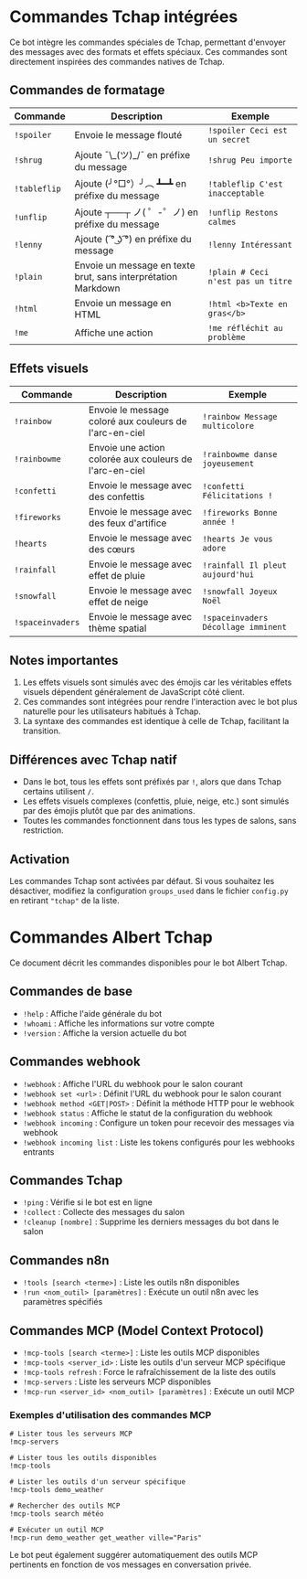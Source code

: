 # Commandes Tchap intégrées

Ce bot intègre les commandes spéciales de Tchap, permettant d'envoyer des messages avec des formats et effets spéciaux. Ces commandes sont directement inspirées des commandes natives de Tchap.

## Commandes de formatage

| Commande | Description | Exemple |
|----------|-------------|---------|
| `!spoiler` | Envoie le message flouté | `!spoiler Ceci est un secret` |
| `!shrug` | Ajoute ¯\\\_(ツ)\_/¯ en préfixe du message | `!shrug Peu importe` |
| `!tableflip` | Ajoute (╯°□°）╯︵ ┻━┻ en préfixe du message | `!tableflip C'est inacceptable` |
| `!unflip` | Ajoute ┬──┬ ノ( ゜-゜ノ) en préfixe du message | `!unflip Restons calmes` |
| `!lenny` | Ajoute ( ͡° ͜ʖ ͡°) en préfixe du message | `!lenny Intéressant` |
| `!plain` | Envoie un message en texte brut, sans interprétation Markdown | `!plain # Ceci n'est pas un titre` |
| `!html` | Envoie un message en HTML | `!html <b>Texte en gras</b>` |
| `!me` | Affiche une action | `!me réfléchit au problème` |

## Effets visuels

| Commande | Description | Exemple |
|----------|-------------|---------|
| `!rainbow` | Envoie le message coloré aux couleurs de l'arc-en-ciel | `!rainbow Message multicolore` |
| `!rainbowme` | Envoie une action colorée aux couleurs de l'arc-en-ciel | `!rainbowme danse joyeusement` |
| `!confetti` | Envoie le message avec des confettis | `!confetti Félicitations !` |
| `!fireworks` | Envoie le message avec des feux d'artifice | `!fireworks Bonne année !` |
| `!hearts` | Envoie le message avec des cœurs | `!hearts Je vous adore` |
| `!rainfall` | Envoie le message avec effet de pluie | `!rainfall Il pleut aujourd'hui` |
| `!snowfall` | Envoie le message avec effet de neige | `!snowfall Joyeux Noël` |
| `!spaceinvaders` | Envoie le message avec thème spatial | `!spaceinvaders Décollage imminent` |

## Notes importantes

1. Les effets visuels sont simulés avec des émojis car les véritables effets visuels dépendent généralement de JavaScript côté client.
2. Ces commandes sont intégrées pour rendre l'interaction avec le bot plus naturelle pour les utilisateurs habitués à Tchap.
3. La syntaxe des commandes est identique à celle de Tchap, facilitant la transition.

## Différences avec Tchap natif

- Dans le bot, tous les effets sont préfixés par `!`, alors que dans Tchap certains utilisent `/`.
- Les effets visuels complexes (confettis, pluie, neige, etc.) sont simulés par des émojis plutôt que par des animations.
- Toutes les commandes fonctionnent dans tous les types de salons, sans restriction.

## Activation

Les commandes Tchap sont activées par défaut. Si vous souhaitez les désactiver, modifiez la configuration `groups_used` dans le fichier `config.py` en retirant `"tchap"` de la liste.

# Commandes Albert Tchap

Ce document décrit les commandes disponibles pour le bot Albert Tchap.

## Commandes de base

- `!help` : Affiche l'aide générale du bot
- `!whoami` : Affiche les informations sur votre compte
- `!version` : Affiche la version actuelle du bot

## Commandes webhook

- `!webhook` : Affiche l'URL du webhook pour le salon courant
- `!webhook set <url>` : Définit l'URL du webhook pour le salon courant
- `!webhook method <GET|POST>` : Définit la méthode HTTP pour le webhook
- `!webhook status` : Affiche le statut de la configuration du webhook
- `!webhook incoming` : Configure un token pour recevoir des messages via webhook
- `!webhook incoming list` : Liste les tokens configurés pour les webhooks entrants

## Commandes Tchap

- `!ping` : Vérifie si le bot est en ligne
- `!collect` : Collecte des messages du salon
- `!cleanup [nombre]` : Supprime les derniers messages du bot dans le salon

## Commandes n8n

- `!tools [search <terme>]` : Liste les outils n8n disponibles
- `!run <nom_outil> [paramètres]` : Exécute un outil n8n avec les paramètres spécifiés

## Commandes MCP (Model Context Protocol)

- `!mcp-tools [search <terme>]` : Liste les outils MCP disponibles
- `!mcp-tools <server_id>` : Liste les outils d'un serveur MCP spécifique
- `!mcp-tools refresh` : Force le rafraîchissement de la liste des outils
- `!mcp-servers` : Liste les serveurs MCP disponibles
- `!mcp-run <server_id> <nom_outil> [paramètres]` : Exécute un outil MCP

### Exemples d'utilisation des commandes MCP

```
# Lister tous les serveurs MCP
!mcp-servers

# Lister tous les outils disponibles
!mcp-tools

# Lister les outils d'un serveur spécifique
!mcp-tools demo_weather

# Rechercher des outils MCP
!mcp-tools search météo

# Exécuter un outil MCP
!mcp-run demo_weather get_weather ville="Paris"
```

Le bot peut également suggérer automatiquement des outils MCP pertinents en fonction de vos messages en conversation privée.